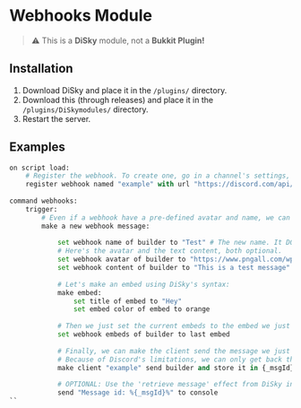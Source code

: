 # Webhooks Module

> :warning: This is a **DiSky** module, not a **Bukkit Plugin!**

## Installation

1. Download DiSky and place it in the `/plugins/` directory.
2. Download this (through releases) and place it in the `/plugins/DiSkymodules/` directory.
3. Restart the server.

## Examples

```python
on script load:
    # Register the webhook. To create one, go in a channel's settings, then Integrations, then Webhooks. Click on 'Copy URL' and paste it in the console.
    register webhook named "example" with url "https://discord.com/api/webhooks/XXX/XXXX"
   
command webhooks:
    trigger:
        # Even if a webhook have a pre-defined avatar and name, we can change that at every message.
        make a new webhook message:
 
            set webhook name of builder to "Test" # The new name. It DOES NOT affect the defined name.
            # Here's the avatar and the text content, both optional.
            set webhook avatar of builder to "https://www.pngall.com/wp-content/uploads/4/Coronavirus-PNG-Image.png"
            set webhook content of builder to "This is a test message"
            
            # Let's make an embed using DiSky's syntax:
            make embed:
                set title of embed to "Hey"
                set embed color of embed to orange
               
            # Then we just set the current embeds to the embed we just made.
            set webhook embeds of builder to last embed
            
            # Finally, we can make the client send the message we just made.
            # Because of Discord's limitations, we can only get back the message's ID.
            make client "example" send builder and store it in {_msgId}
            
            # OPTIONAL: Use the 'retrieve message' effect from DiSky in order to get an actual Message.
            send "Message id: %{_msgId}%" to console
``